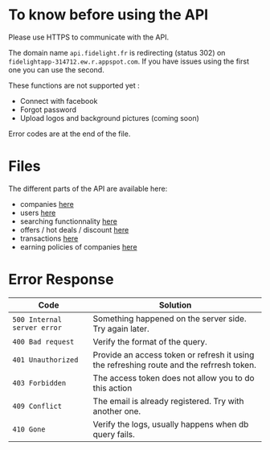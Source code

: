 # To know before using the API

Please use HTTPS to communicate with the API.

The domain name `api.fidelight.fr` is redirecting (status 302) on `fidelightapp-314712.ew.r.appspot.com`. If you have issues using the first one you can use the second.

These functions are not supported yet :
- Connect with facebook
- Forgot password
- Upload logos and background pictures (coming soon)

Error codes are at the end of the file.

# Files

The different parts of the API are available here:
- companies [here](./companies.md)
- users [here](./users.md)
- searching functionnality [here](./search.md)
- offers / hot deals / discount [here](./offers.md)
- transactions [here](./transactions.md)
- earning policies of companies [here](./earningPolicies.md)

# Error Response

Code | Solution
--- | ---
`500 Internal server error` | Something happened on the server side. Try again later.
`400 Bad request` | Verify the format of the query.
`401 Unauthorized` | Provide an access token or refresh it using the refreshing route and the refrresh token.
`403 Forbidden` | The access token does not allow you to do this action
`409 Conflict` | The email is already registered. Try with another one.
`410 Gone` | Verify the logs, usually happens when db query fails.
